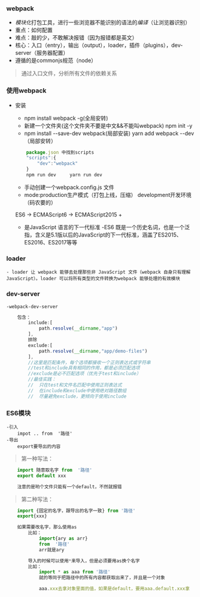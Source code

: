  ### webpack
 - *模块化*打包工具，进行一些浏览器不能识别的语法的*编译*（让浏览器识别）
 - 重点：如何配置
 - 难点：敲的少，不敢解决报错（因为报错都是英文）
 - 核心：入口（entry），输出（output），loader，插件（plugins），dev-server（服务器配置）
 - 遵循的是commonjs规范（node）

 > 通过入口文件，分析所有文件的依赖关系

 ### 使用webpack

 - 安装
    - npm install webpack -g(全局安转)
    - 新建一个文件夹(这个文件夹不要是中文&&不能叫webpack) npm init -y
    - npm install --save-dev webpack(局部安装) yarn add webpack --dev（局部安转）
    ```js
        package.json 中找到scripts
        "scripts":{
            "dev":"webpack"
        }
        npm run dev     yarn run dev

    ```

    - 手动创建一个webpack.config.js 文件
    - mode:production生产模式（打包上线，压缩） development开发环境（码农要的）

    ES6 -> ECMAScript6 -> ECMAScript2015 +

    - 是JavaScript 语言的下一代标准
    -ES6 既是一个历史名词，也是一个泛指，含义是5.1版以后的JavaScript的下一代标准，涵盖了ES2015、ES2016、ES2017等等


### loader
    - loader 让 webpack 能够去处理那些非 JavaScript 文件（webpack 自身只有理解 JavaScript）。loader 可以将所有类型的文件转换为webpack 能够处理的有效模块

### dev-server
    -webpack-dev-server

```js
    包含：
        include:[
            path.resolve(__dirname,"app")
        ],
        排除
        exclude:[
            path.resolve(__dirname,"app/demo-files")
        ],
        //这里是匹配条件，每个选项都接收一个正则表达式或字符串
        //test和include具有相同的作用，都是必须匹配选项
        //exclude是必不匹配选项（优先于test和include）
        //最佳实践：
        //  只在test和文件名匹配中使用正则表达式
        //  在include和exclude中使用绝对路径数组
        //  尽量避免exclude，更倾向于使用include

```

### ES6模块
    -引入
        impot .. from  '路径'
    -导出
        export要导出的内容

> 第一种写法：
```js
    import 随意取名字 from  '路径'
    export default xxx

    注意的是哟个文件只能有一个default，不然就报错

```

> 第二种写法：
```js
    import {固定的名字，跟导出的名字一致} from '路径'
    export{xxx}

    如果需要改名字，那么使用as
        比如：
            import{ary as arr}
            from  '路径'
            arr就是ary

        导入的时候可以使用*来导入，但是必须要用as换个名字
        比如：
            import * as aaa from '路径'
            就的等同于把路径中的所有内容都获取出来了，并且是一个对象

            aaa.xxx去拿对象里面的值，如果是default，要用aaa.default.xxx拿

```